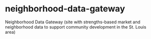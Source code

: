 neighborhood-data-gateway
=========================

Neighborhood Data Gateway (site with strengths-based market and neighborhood data to support community development in the St. Louis area)
